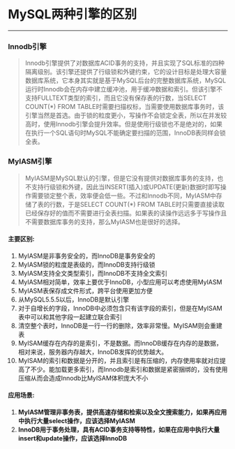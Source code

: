 # MySQL两种引擎的区别
---
### Innodb引擎
>Innodb引擎提供了对数据库ACID事务的支持，并且实现了SQL标准的四种隔离级别。该引擎还提供了行级锁和外键约束，它的设计目标是处理大容量数据库系统，它本身其实就是基于MySQL后台的完整数据库系统，MySQL运行时Innodb会在内存中建立缓冲池，用于缓冲数据和索引。但该引擎不支持FULLTEXT类型的索引，而且它没有保存表的行数，当SELECT COUNT(*) FROM TABLE时需要扫描权标，当需要使用数据库事务时，该引擎当然是首选。由于锁的粒度更小，写操作不会锁定全表，所以在并发较高时，使用Innodb引擎会提升效率。但是使用行级锁也不是绝对的，如果在执行一个SQL语句时MySQL不能确定要扫描的范围，InnoDB表同样会锁全表。

### MyIASM引擎
>MyIASM是MySQL默认的引擎，但是它没有提供对数据库事务的支持，也不支持行级锁和外键，因此当INSERT(插入)或UPDATE(更新)数据时即写操作需要锁定整个表，效率便会低一些。不过和Innodb不同，MyIASM中存储了表的行数，于是SELECT COUNT(*) FROM TABLE时只需要直接读取已经保存好的值而不需要进行全表扫描。如果表的读操作远远多于写操作且不需要数据库事务的支持，那么MyIASM也是很好的选择。

#### 主要区别:
1. MyIASM是非事务安全的，而InnoDB是事务安全的
2. MyIASM锁的粒度是表级的，而InnoDB支持行级锁
3. MyIASM支持全文类型索引，而InnoDB不支持全文索引
4. MyIASM相对简单，效率上要优于InnoDB，小型应用可以考虑使用MyIASM
5. MyIASM表保存成文件形式，跨平台使用更加方便 
6. 从MySQL5.5.5以后，InnoDB是默认引擎
7. 对于自增长的字段，InnoDB中必须包含只有该字段的索引，但是在MyISAM表中可以和其他字段一起建立联合索引
8. 清空整个表时，InnoDB是一行一行的删除，效率非常慢。MyISAM则会重建表
9. MyISAM缓存在内存的是索引，不是数据。而InnoDB缓存在内存的是数据，相对来说，服务器内存越大，InnoDB发挥的优势越大。
1. MyISAM的索引和数据是分开的，并且索引是有压缩的，内存使用率就对应提高了不少。能加载更多索引，而Innodb是索引和数据是紧密捆绑的，没有使用压缩从而会造成Innodb比MyISAM体积庞大不小

#### 应用场景:
1. **MyIASM管理非事务表，提供高速存储和检索以及全文搜索能力，如果再应用中执行大量select操作，应该选择MyIASM**
2. **InnoDB用于事务处理，具有ACID事务支持等特性，如果在应用中执行大量insert和update操作，应该选择InnoDB**

